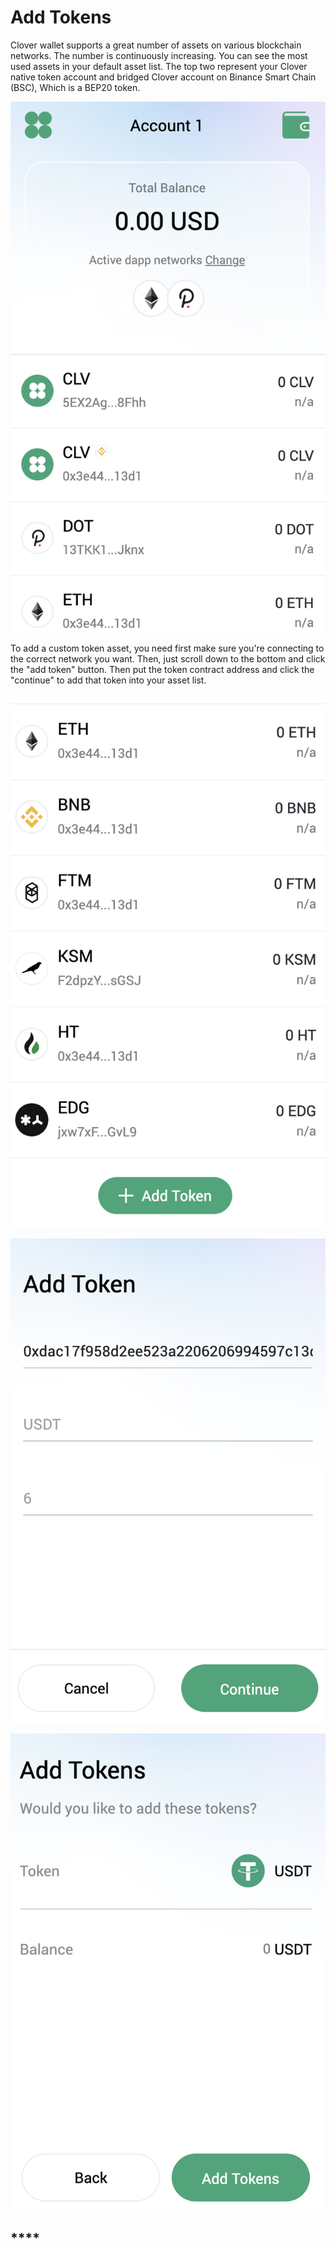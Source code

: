 # Add Tokens

Clover wallet supports a great number of assets on various blockchain networks. The number is continuously increasing. You can see the most used assets in your default asset list. The top two represent your Clover native token account and bridged Clover account on Binance Smart Chain \(BSC\), Which is a BEP20 token.  


![](../../.gitbook/assets/image%20%2840%29.png)

To add a custom token asset, you need first make sure you're connecting to the correct network you want. Then, just scroll down to the bottom and click the "add token" button. Then put the token contract address and click the "continue" to add that token into your asset list.

![](../../.gitbook/assets/image%20%2837%29.png)

![](../../.gitbook/assets/image%20%2853%29.png)

![](../../.gitbook/assets/image%20%2839%29.png)

## \*\*\*\*

